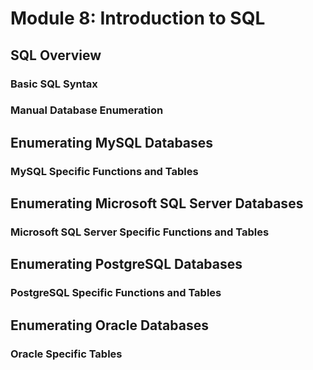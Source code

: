 # Module 8: Introduction to SQL

## SQL Overview

### Basic SQL Syntax



### Manual Database Enumeration



## Enumerating MySQL Databases

### MySQL Specific Functions and Tables



## Enumerating Microsoft SQL Server Databases

### Microsoft SQL Server Specific Functions and Tables



## Enumerating PostgreSQL Databases

### PostgreSQL Specific Functions and Tables



## Enumerating Oracle Databases

### Oracle Specific Tables

